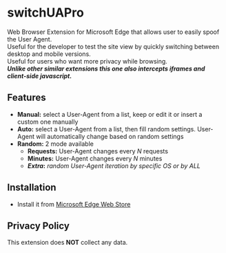 # switchUAPro
Web Browser Extension for Microsoft Edge that allows user to easily spoof the User Agent.  
Useful for the developer to test the site view by quickly switching between desktop and mobile versions.  
Useful for users who want more privacy while browsing.  
***Unlike other similar extensions this one also intercepts iframes and client-side javascript.***

## Features
- **Manual:** select a User-Agent from a list, keep or edit it or insert a custom one manually
- **Auto:**   select a User-Agent from a list, then fill random settings. User-Agent will automatically change based on random settings
- **Random:** 2 mode available
  - **Requests:** User-Agent changes every _N_ requests
  - **Minutes:**  User-Agent changes every _N_ minutes
  - **_Extra_:**  _random User-Agent iteration by specific OS or by ALL_

## Installation
- Install it from [Microsoft Edge Web Store](https://microsoftedge.microsoft.com/addons/detail/useragent-switcher-pro/gddaibkpgboenamnfpllpidojcnoblng)

## Privacy Policy
This extension does **NOT** collect any data.
